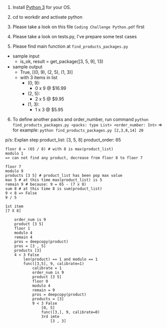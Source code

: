 1. Install [Python 3](https://www.python.org/) for your OS.

2. cd to workdir and activate python

3. Please take a look on this file `Coding Challenge Python.pdf` first

4. Please take a look on tests.py, I've prepare some test cases

5. Please find main function at `find_products_packages.py`
- sample input
    + is_ok, result = get_package([3, 5, 9], 13)
- sample output
    + True, [(0, 9), (2, 5), (1, 3)]
    + with 3 items in list
        - (0, 9): 
            + 0 x 9 @ $16.99
        - (2, 5):
            + 2 x 5 @ $9.95
        - (1, 3):
            + 1 x 3 @ $5.95


6. To define another packs and order_number, run command `python find_products_packages.py <packs: type List> <order_number: Int>`
=> for example: `python find_products_packages.py [2,3,8,14] 20`


p/s: Explan step
    product_list: [3, 5, 8] 
    product_order: 65
    
    floor 8 = (65 / 8) # with 8 is max(product_list)
    modulo 1
    => can not find any product, decrease from floor 8 to floor 7
    
    floor 7 
    modulo 9
    products [3 5] # product_list has been pop max value
    max 5 # at this time max(product_list) is 5
    remain 9 # because: 9 = 65 - (7 x 8)
    sum 8 # at this time 8 is sum(product_list)
    9 < 8 => False 
    9 / 5
    
    1st item
    [7 X 8]
    
        order_num is 9
        product [3 5]
        floor 1
        modulo 4
        remain 4
        pros = deepcopy(product)
        pros = [3 , 5]
        products [3]
        4 < 3 False
            len(product) == 1 and modulo == 1
            func([3,5], 9, calibrate=1)
                calibrate = 1
                order_num is 9
                product [3 5]
                floor 0
                modulo 4
                remain = 9
                pros = deepcopy(product)
                products = [3]
                9 < 3 False
                    [0, 5]
                    func([3,], 9, calibrate=0)
                    3rd imte
                        [3 , 3]
